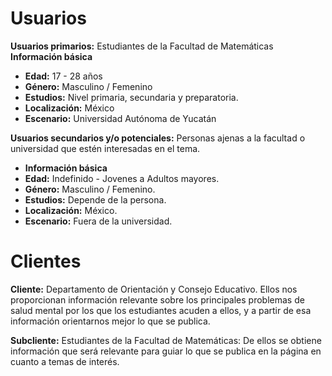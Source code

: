 # **Usuarios**

**Usuarios primarios:** Estudiantes de la Facultad de Matemáticas
**Información básica**
- **Edad:** 17 - 28 años
- **Género:** Masculino / Femenino
- **Estudios:** Nivel primaria, secundaria y preparatoria.
- **Localización:** México
- **Escenario:** Universidad Autónoma de Yucatán

**Usuarios secundarios y/o potenciales:**
 Personas ajenas a la facultad o universidad que estén interesadas en el tema.

- **Información básica**
- **Edad:** Indefinido - Jovenes a Adultos mayores.
- **Género:** Masculino / Femenino.
- **Estudios:** Depende de la persona.
- **Localización:** México.
- **Escenario:** Fuera de la universidad.

# **Clientes**

**Cliente:** Departamento de Orientación y Consejo Educativo. Ellos nos proporcionan información relevante sobre los principales problemas de salud mental por los que los estudiantes acuden a ellos, y a partir de esa información orientarnos mejor lo que se publica.

**Subcliente:** Estudiantes de la Facultad de Matemáticas: De ellos se obtiene información que será relevante para guiar lo que se publica en la página en cuanto a temas de interés.
